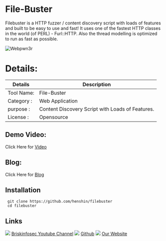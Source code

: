 File-Buster
============
Filebuster is a HTTP fuzzer / content discovery script with loads of features and built to be easy to use and fast! It uses one of the fastest HTTP classes in the world (of PERL) - Furl::HTTP. Also the thread modelling is optimized to run as fast as possible.

![Webpwn3r](https://www.briskinfosec.com//assets/tooloftheday/136.jpg)

Details:
============
|  Details | Description   |
| ------------ | ------------ |
|Tool Name:| File-Buster |
|Category :| Web Application|
|purpose  :|  Content Discovery Script with Loads of Features. |
|License  :| Opensource

Demo Video:
-----------------
Click Here for [Video](https://youtu.be/lKC3fT4TOvs"Video")

Blog: 
--------------
Click Here for [Blog](https://www.briskinfosec.com/tooloftheday/toolofthedaydetail/File-Buster "Blog")

Installation
----------------
     git clone https://github.com/henshin/filebuster
     cd filebuster
     
Links
----------------
![ ](https://img.icons8.com/color/15/000000/youtube-play.png) [Briskinfosec Youtube Channel](https://www.youtube.com/channel/UCcPmqqYETcO_7-6p_uUsF1w "Briskinfosec Youtube Channel")
 ![ ](https://img.icons8.com/glyph-neue/15/000000/github.png) [Github](https://github.com/briskinfosec "Github") 
![ ](https://img.icons8.com/ios/15/000000/internet--v2.png) [Our Website](https://www.briskinfosec.com/ "Our Website")
